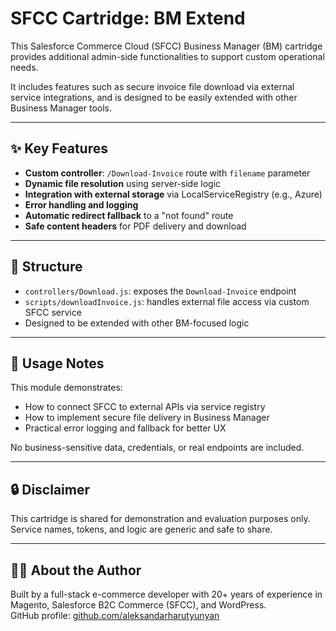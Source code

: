 # SFCC Cartridge: BM Extend

This Salesforce Commerce Cloud (SFCC) Business Manager (BM) cartridge provides additional admin-side functionalities to support custom operational needs.

It includes features such as secure invoice file download via external service integrations, and is designed to be easily extended with other Business Manager tools.

---

## ✨ Key Features

- **Custom controller**: `/Download-Invoice` route with `filename` parameter
- **Dynamic file resolution** using server-side logic
- **Integration with external storage** via LocalServiceRegistry (e.g., Azure)
- **Error handling and logging**
- **Automatic redirect fallback** to a "not found" route
- **Safe content headers** for PDF delivery and download

---

## 📂 Structure

- `controllers/Download.js`: exposes the `Download-Invoice` endpoint
- `scripts/downloadInvoice.js`: handles external file access via custom SFCC service
- Designed to be extended with other BM-focused logic

---

## 🧠 Usage Notes

This module demonstrates:
- How to connect SFCC to external APIs via service registry
- How to implement secure file delivery in Business Manager
- Practical error logging and fallback for better UX

No business-sensitive data, credentials, or real endpoints are included.

---

## 🔒 Disclaimer

This cartridge is shared for demonstration and evaluation purposes only.  
Service names, tokens, and logic are generic and safe to share.

---

## 🙋‍♂️ About the Author

Built by a full-stack e-commerce developer with 20+ years of experience in Magento, Salesforce B2C Commerce (SFCC), and WordPress.  
GitHub profile: [github.com/aleksandarharutyunyan](https://github.com/aleksandarharutyunyan)
